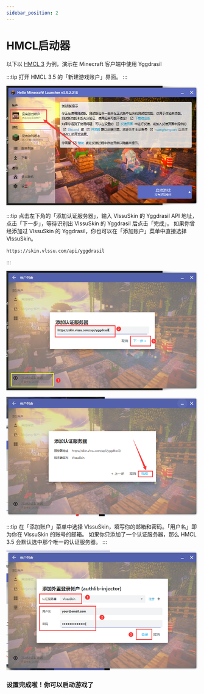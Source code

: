 ```yaml
---
sidebar_position: 2
---
```


# HMCL启动器
以下以 [HMCL 3](https://ci.huangyuhui.net/job/HMCL/) 为例，演示在 Minecraft 客户端中使用 Yggdrasil

:::tip
打开 HMCL 3.5 的「新建游戏账户」界面。
:::

![An image](./img/HMCLR1.png)

:::tip
点击左下角的「添加认证服务器」，输入 VlssuSkin 的 Yggdrasil API 地址，点击「下一步」，等待识别出 VlssuSkin 的 Yggdrasil 后点击「完成」。 如果你曾经添加过 VlssuSkin 的 Yggdrasil，你也可以在「添加账户」菜单中直接选择 VlssuSkin。
```
https://skin.vlssu.com/api/yggdrasil
```
:::

![An image](./img/HMCLR2.png)

![An image](./img/HMCLR3.png)

:::tip
在「添加账户」菜单中选择 VlssuSkin，填写你的邮箱和密码。「用户名」即为你在 VlssuSkin 的账号的邮箱。 如果你只添加了一个认证服务器，那么 HMCL 3.5 会默认选中那个唯一的认证服务器。
:::

![An image](./img/HMCLR4.png)

### 设置完成啦！你可以启动游戏了
